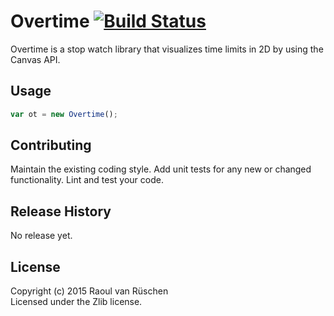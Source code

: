 # Overtime [![Build Status](https://travis-ci.org/vanruesc/overtime.svg?branch=master)](https://travis-ci.org/vanruesc/overtime)

Overtime is a stop watch library that visualizes time limits in 2D by using the Canvas API.

## Usage

```javascript
var ot = new Overtime();
```

## Contributing
Maintain the existing coding style. Add unit tests for any new or changed functionality. Lint and test your code.

## Release History
No release yet.

## License
Copyright (c) 2015 Raoul van Rüschen  
Licensed under the Zlib license.
